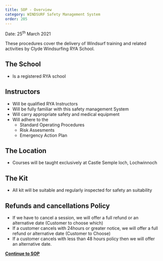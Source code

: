 ```yaml
---
title: SOP - Overview
category: WINDSURF Safety Management System
order: 205 
---
```

Date: 25<sup>th</sup> March 2021

These procedures cover the delivery of Windsurf training and related activities by Clyde Windsurfing RYA School.

## The School

- Is a registered RYA school
  

## Instructors

- Will be qualified RYA Instructors
- Will be fully familiar with this safety management System
- Will carry appropriate safety and medical equipment
- Will adhere to the
   - Standard Operating Procedures
   - Risk Assesments
   - Emergency Action Plan

## The Location

- Courses will be taught exclusively at Castle Semple loch, Lochwinnoch

## The Kit

- All kit will be suitable and regularly inspected for safety an suitability

## Refunds and cancellations Policy

- If we have to cancel a session, we will offer a full refund or an alternative date (Customer to choose which)
- If a customer cancels with 24hours or greater notice, we will offer a full refund or alternative date (Customer to Choose)
- If a customer cancels with less than 48 hours policy then we will offer an alternative date.

**[Continue to SOP](/clyde/Content/220-WINDSURF_RISK/)**

